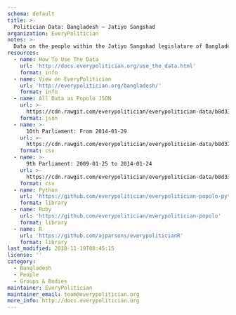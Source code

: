 ```yaml
---
schema: default
title: >-
  Politician Data: Bangladesh — Jatiyo Sangshad
organization: EveryPolitician
notes: >-
  Data on the people within the Jatiyo Sangshad legislature of Bangladesh.
resources:
  - name: How To Use The Data
    url: 'http://docs.everypolitician.org/use_the_data.html'
    format: info
  - name: View on EveryPolitician
    url: 'http://everypolitician.org/bangladesh/'
    format: info
  - name: All Data as Popolo JSON
    url: >-
      https://cdn.rawgit.com/everypolitician/everypolitician-data/b8d332475935317d5d800f3ddd78c9e8cfc5648c/data/Bangladesh/House/ep-popolo-v1.0.json
    format: json
  - name: >-
      10th Parliament: From 2014-01-29
    url: >-
      https://cdn.rawgit.com/everypolitician/everypolitician-data/b8d332475935317d5d800f3ddd78c9e8cfc5648c/data/Bangladesh/House/term-10.csv
    format: csv
  - name: >-
      9th Parliament: 2009-01-25 to 2014-01-24
    url: >-
      https://cdn.rawgit.com/everypolitician/everypolitician-data/b8d332475935317d5d800f3ddd78c9e8cfc5648c/data/Bangladesh/House/term-9.csv
    format: csv
  - name: Python
    url: 'https://github.com/everypolitician/everypolitician-popolo-python'
    format: library
  - name: Ruby
    url: 'https://github.com/everypolitician/everypolitician-popolo'
    format: library
  - name: R
    url: 'https://github.com/ajparsons/everypoliticianR'
    format: library
last_modified: 2018-11-19T08:45:15
license: ''
category:
  - Bangladesh
  - People
  - Groups & Bodies
maintainer: EveryPolitician
maintainer_email: team@everypolitician.org
more_info: http://docs.everypolitician.org
---
```

